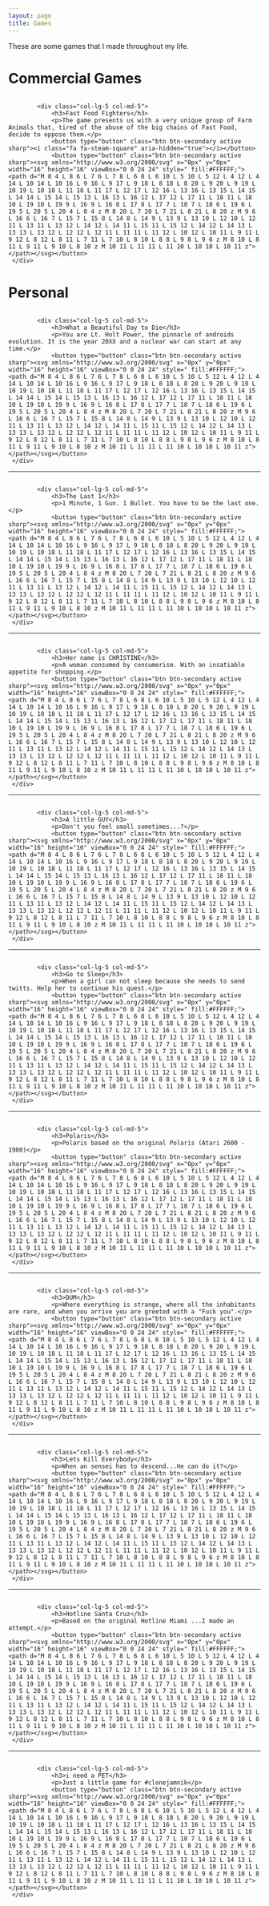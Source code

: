 ```yaml
---
layout: page
title: Games
---
```


<script src="https://cdn.mathjax.org/mathjax/latest/MathJax.js?config=TeX-AMS-MML_HTMLorMML" type="text/javascript"></script>
<link rel="stylesheet" href="https://toborochi.github.io/css/list.css">
<link href="https://maxcdn.bootstrapcdn.com/font-awesome/4.1.0/css/font-awesome.min.css" rel="stylesheet">

These are some games that I made throughout my life.

# Commercial Games

<link rel="stylesheet" href="https://stackpath.bootstrapcdn.com/bootstrap/4.4.1/css/bootstrap.min.css" integrity="sha384-Vkoo8x4CGsO3+Hhxv8T/Q5PaXtkKtu6ug5TOeNV6gBiFeWPGFN9MuhOf23Q9Ifjh" crossorigin="anonymous">

<div class="row">
	<div class="col-lg-7 col-md-7">
                <a href="#">
                    <img class="img-responsive" src="https://i.imgur.com/KNIBSl7.png" alt="">
                </a>
    </div>

            <div class="col-lg-5 col-md-5">
                <h3>Fast Food Fighters</h3>
                <p>The game presents us with a very unique group of Farm Animals that, tired of the abuse of the big chains of Fast Food, decide to oppose them.</p>
				<button type="button" class="btn btn-secondary active sharp"><i class="fa fa-steam-square" aria-hidden="true"></i></button>
				<button type="button" class="btn btn-secondary active sharp"><svg xmlns="http://www.w3.org/2000/svg" x="0px" y="0px" width="16" height="16" viewBox="0 0 24 24" style=" fill:#FFFFFF;">    <path d="M 8 4 L 8 6 L 7 6 L 7 8 L 6 8 L 6 10 L 5 10 L 5 12 L 4 12 L 4 14 L 10 14 L 10 16 L 9 16 L 9 17 L 9 18 L 8 18 L 8 20 L 9 20 L 9 19 L 10 19 L 10 18 L 11 18 L 11 17 L 12 17 L 12 16 L 13 16 L 13 15 L 14 15 L 14 14 L 15 14 L 15 13 L 16 13 L 16 12 L 17 12 L 17 11 L 18 11 L 18 10 L 19 10 L 19 9 L 16 9 L 16 8 L 17 8 L 17 7 L 18 7 L 18 6 L 19 6 L 19 5 L 20 5 L 20 4 L 8 4 z M 8 20 L 7 20 L 7 21 L 8 21 L 8 20 z M 9 6 L 16 6 L 16 7 L 15 7 L 15 8 L 14 8 L 14 9 L 13 9 L 13 10 L 12 10 L 12 11 L 13 11 L 13 12 L 14 12 L 14 11 L 15 11 L 15 12 L 14 12 L 14 13 L 13 13 L 13 12 L 12 12 L 12 11 L 11 11 L 11 12 L 10 12 L 10 11 L 9 11 L 9 12 L 8 12 L 8 11 L 7 11 L 7 10 L 8 10 L 8 8 L 9 8 L 9 6 z M 8 10 L 8 11 L 9 11 L 9 10 L 8 10 z M 10 11 L 11 11 L 11 10 L 10 10 L 10 11 z"></path></svg></button>
	 </div>
</div>

# Personal



<div class="row">
	<div class="col-lg-7 col-md-7">
                <a href="#">
                    <img class="img-responsive" src="https://i.imgur.com/tPZhyuW.png" alt="">
                </a>
    </div>

            <div class="col-lg-5 col-md-5">
                <h3>What a Beautiful Day to Die</h3>
                <p>You are Lt. Holt Power, the pinnacle of androids evolution. It is the year 20XX and a nuclear war can start at any time.</p>
				<button type="button" class="btn btn-secondary active sharp"><svg xmlns="http://www.w3.org/2000/svg" x="0px" y="0px" width="16" height="16" viewBox="0 0 24 24" style=" fill:#FFFFFF;">    <path d="M 8 4 L 8 6 L 7 6 L 7 8 L 6 8 L 6 10 L 5 10 L 5 12 L 4 12 L 4 14 L 10 14 L 10 16 L 9 16 L 9 17 L 9 18 L 8 18 L 8 20 L 9 20 L 9 19 L 10 19 L 10 18 L 11 18 L 11 17 L 12 17 L 12 16 L 13 16 L 13 15 L 14 15 L 14 14 L 15 14 L 15 13 L 16 13 L 16 12 L 17 12 L 17 11 L 18 11 L 18 10 L 19 10 L 19 9 L 16 9 L 16 8 L 17 8 L 17 7 L 18 7 L 18 6 L 19 6 L 19 5 L 20 5 L 20 4 L 8 4 z M 8 20 L 7 20 L 7 21 L 8 21 L 8 20 z M 9 6 L 16 6 L 16 7 L 15 7 L 15 8 L 14 8 L 14 9 L 13 9 L 13 10 L 12 10 L 12 11 L 13 11 L 13 12 L 14 12 L 14 11 L 15 11 L 15 12 L 14 12 L 14 13 L 13 13 L 13 12 L 12 12 L 12 11 L 11 11 L 11 12 L 10 12 L 10 11 L 9 11 L 9 12 L 8 12 L 8 11 L 7 11 L 7 10 L 8 10 L 8 8 L 9 8 L 9 6 z M 8 10 L 8 11 L 9 11 L 9 10 L 8 10 z M 10 11 L 11 11 L 11 10 L 10 10 L 10 11 z"></path></svg></button>
	 </div>
</div>

<hr>

<div class="row">
	<div class="col-lg-7 col-md-7">
                <a href="#">
                    <img class="img-responsive" src="https://i.imgur.com/CFNRMSx.png" alt="">
                </a>
    </div>

            <div class="col-lg-5 col-md-5">
                <h3>The Last 1</h3>
                <p>1 Minute, 1 Gun. 1 Bullet. You have to be the last one.</p>
                <button type="button" class="btn btn-secondary active sharp"><svg xmlns="http://www.w3.org/2000/svg" x="0px" y="0px" width="16" height="16" viewBox="0 0 24 24" style=" fill:#FFFFFF;">    <path d="M 8 4 L 8 6 L 7 6 L 7 8 L 6 8 L 6 10 L 5 10 L 5 12 L 4 12 L 4 14 L 10 14 L 10 16 L 9 16 L 9 17 L 9 18 L 8 18 L 8 20 L 9 20 L 9 19 L 10 19 L 10 18 L 11 18 L 11 17 L 12 17 L 12 16 L 13 16 L 13 15 L 14 15 L 14 14 L 15 14 L 15 13 L 16 13 L 16 12 L 17 12 L 17 11 L 18 11 L 18 10 L 19 10 L 19 9 L 16 9 L 16 8 L 17 8 L 17 7 L 18 7 L 18 6 L 19 6 L 19 5 L 20 5 L 20 4 L 8 4 z M 8 20 L 7 20 L 7 21 L 8 21 L 8 20 z M 9 6 L 16 6 L 16 7 L 15 7 L 15 8 L 14 8 L 14 9 L 13 9 L 13 10 L 12 10 L 12 11 L 13 11 L 13 12 L 14 12 L 14 11 L 15 11 L 15 12 L 14 12 L 14 13 L 13 13 L 13 12 L 12 12 L 12 11 L 11 11 L 11 12 L 10 12 L 10 11 L 9 11 L 9 12 L 8 12 L 8 11 L 7 11 L 7 10 L 8 10 L 8 8 L 9 8 L 9 6 z M 8 10 L 8 11 L 9 11 L 9 10 L 8 10 z M 10 11 L 11 11 L 11 10 L 10 10 L 10 11 z"></path></svg></button>
     </div>
</div>

<hr>

<div class="row">
	<div class="col-lg-7 col-md-7">
                <a href="#">
                    <img class="img-responsive" src="https://i.imgur.com/bicZGm6.png" alt="">
                </a>
    </div>

            <div class="col-lg-5 col-md-5">
                <h3>Her name is CHRISTINE</h3>
                <p>A woman consumed by consumerism. With an insatiable appetite for shopping.</p>
                <button type="button" class="btn btn-secondary active sharp"><svg xmlns="http://www.w3.org/2000/svg" x="0px" y="0px" width="16" height="16" viewBox="0 0 24 24" style=" fill:#FFFFFF;">    <path d="M 8 4 L 8 6 L 7 6 L 7 8 L 6 8 L 6 10 L 5 10 L 5 12 L 4 12 L 4 14 L 10 14 L 10 16 L 9 16 L 9 17 L 9 18 L 8 18 L 8 20 L 9 20 L 9 19 L 10 19 L 10 18 L 11 18 L 11 17 L 12 17 L 12 16 L 13 16 L 13 15 L 14 15 L 14 14 L 15 14 L 15 13 L 16 13 L 16 12 L 17 12 L 17 11 L 18 11 L 18 10 L 19 10 L 19 9 L 16 9 L 16 8 L 17 8 L 17 7 L 18 7 L 18 6 L 19 6 L 19 5 L 20 5 L 20 4 L 8 4 z M 8 20 L 7 20 L 7 21 L 8 21 L 8 20 z M 9 6 L 16 6 L 16 7 L 15 7 L 15 8 L 14 8 L 14 9 L 13 9 L 13 10 L 12 10 L 12 11 L 13 11 L 13 12 L 14 12 L 14 11 L 15 11 L 15 12 L 14 12 L 14 13 L 13 13 L 13 12 L 12 12 L 12 11 L 11 11 L 11 12 L 10 12 L 10 11 L 9 11 L 9 12 L 8 12 L 8 11 L 7 11 L 7 10 L 8 10 L 8 8 L 9 8 L 9 6 z M 8 10 L 8 11 L 9 11 L 9 10 L 8 10 z M 10 11 L 11 11 L 11 10 L 10 10 L 10 11 z"></path></svg></button>
     </div>
</div>

<hr>

<div class="row">
	<div class="col-lg-7 col-md-7">
                <a href="#">
                    <img class="img-responsive" src="https://i.imgur.com/L3Wnt08.png" alt="">
                </a>
    </div>

            <div class="col-lg-5 col-md-5">
                <h3>A little GUY</h3>
                <p>Don't you feel small sometimes...?</p>
                <button type="button" class="btn btn-secondary active sharp"><svg xmlns="http://www.w3.org/2000/svg" x="0px" y="0px" width="16" height="16" viewBox="0 0 24 24" style=" fill:#FFFFFF;">    <path d="M 8 4 L 8 6 L 7 6 L 7 8 L 6 8 L 6 10 L 5 10 L 5 12 L 4 12 L 4 14 L 10 14 L 10 16 L 9 16 L 9 17 L 9 18 L 8 18 L 8 20 L 9 20 L 9 19 L 10 19 L 10 18 L 11 18 L 11 17 L 12 17 L 12 16 L 13 16 L 13 15 L 14 15 L 14 14 L 15 14 L 15 13 L 16 13 L 16 12 L 17 12 L 17 11 L 18 11 L 18 10 L 19 10 L 19 9 L 16 9 L 16 8 L 17 8 L 17 7 L 18 7 L 18 6 L 19 6 L 19 5 L 20 5 L 20 4 L 8 4 z M 8 20 L 7 20 L 7 21 L 8 21 L 8 20 z M 9 6 L 16 6 L 16 7 L 15 7 L 15 8 L 14 8 L 14 9 L 13 9 L 13 10 L 12 10 L 12 11 L 13 11 L 13 12 L 14 12 L 14 11 L 15 11 L 15 12 L 14 12 L 14 13 L 13 13 L 13 12 L 12 12 L 12 11 L 11 11 L 11 12 L 10 12 L 10 11 L 9 11 L 9 12 L 8 12 L 8 11 L 7 11 L 7 10 L 8 10 L 8 8 L 9 8 L 9 6 z M 8 10 L 8 11 L 9 11 L 9 10 L 8 10 z M 10 11 L 11 11 L 11 10 L 10 10 L 10 11 z"></path></svg></button>
     </div>
</div>

<hr>

<div class="row">
	<div class="col-lg-7 col-md-7">
                <a href="#">
                    <img class="img-responsive" src="https://i.imgur.com/3OpFXcL.png" alt="">
                </a>
    </div>

            <div class="col-lg-5 col-md-5">
                <h3>Go to Sleep</h3>
                <p>When a girl can not sleep because she needs to send twitts. Help her to continue his quest.</p>
                <button type="button" class="btn btn-secondary active sharp"><svg xmlns="http://www.w3.org/2000/svg" x="0px" y="0px" width="16" height="16" viewBox="0 0 24 24" style=" fill:#FFFFFF;">    <path d="M 8 4 L 8 6 L 7 6 L 7 8 L 6 8 L 6 10 L 5 10 L 5 12 L 4 12 L 4 14 L 10 14 L 10 16 L 9 16 L 9 17 L 9 18 L 8 18 L 8 20 L 9 20 L 9 19 L 10 19 L 10 18 L 11 18 L 11 17 L 12 17 L 12 16 L 13 16 L 13 15 L 14 15 L 14 14 L 15 14 L 15 13 L 16 13 L 16 12 L 17 12 L 17 11 L 18 11 L 18 10 L 19 10 L 19 9 L 16 9 L 16 8 L 17 8 L 17 7 L 18 7 L 18 6 L 19 6 L 19 5 L 20 5 L 20 4 L 8 4 z M 8 20 L 7 20 L 7 21 L 8 21 L 8 20 z M 9 6 L 16 6 L 16 7 L 15 7 L 15 8 L 14 8 L 14 9 L 13 9 L 13 10 L 12 10 L 12 11 L 13 11 L 13 12 L 14 12 L 14 11 L 15 11 L 15 12 L 14 12 L 14 13 L 13 13 L 13 12 L 12 12 L 12 11 L 11 11 L 11 12 L 10 12 L 10 11 L 9 11 L 9 12 L 8 12 L 8 11 L 7 11 L 7 10 L 8 10 L 8 8 L 9 8 L 9 6 z M 8 10 L 8 11 L 9 11 L 9 10 L 8 10 z M 10 11 L 11 11 L 11 10 L 10 10 L 10 11 z"></path></svg></button>
     </div>
</div>

<hr>

<div class="row">
	<div class="col-lg-7 col-md-7">
                <a href="#">
                    <img class="img-responsive" src="https://i.imgur.com/bCjkXjj.png" alt="">
                </a>
    </div>

            <div class="col-lg-5 col-md-5">
                <h3>Polaris</h3>
                <p>Polaris based on the original Polaris (Atari 2600 - 1980)</p>
                <button type="button" class="btn btn-secondary active sharp"><svg xmlns="http://www.w3.org/2000/svg" x="0px" y="0px" width="16" height="16" viewBox="0 0 24 24" style=" fill:#FFFFFF;">    <path d="M 8 4 L 8 6 L 7 6 L 7 8 L 6 8 L 6 10 L 5 10 L 5 12 L 4 12 L 4 14 L 10 14 L 10 16 L 9 16 L 9 17 L 9 18 L 8 18 L 8 20 L 9 20 L 9 19 L 10 19 L 10 18 L 11 18 L 11 17 L 12 17 L 12 16 L 13 16 L 13 15 L 14 15 L 14 14 L 15 14 L 15 13 L 16 13 L 16 12 L 17 12 L 17 11 L 18 11 L 18 10 L 19 10 L 19 9 L 16 9 L 16 8 L 17 8 L 17 7 L 18 7 L 18 6 L 19 6 L 19 5 L 20 5 L 20 4 L 8 4 z M 8 20 L 7 20 L 7 21 L 8 21 L 8 20 z M 9 6 L 16 6 L 16 7 L 15 7 L 15 8 L 14 8 L 14 9 L 13 9 L 13 10 L 12 10 L 12 11 L 13 11 L 13 12 L 14 12 L 14 11 L 15 11 L 15 12 L 14 12 L 14 13 L 13 13 L 13 12 L 12 12 L 12 11 L 11 11 L 11 12 L 10 12 L 10 11 L 9 11 L 9 12 L 8 12 L 8 11 L 7 11 L 7 10 L 8 10 L 8 8 L 9 8 L 9 6 z M 8 10 L 8 11 L 9 11 L 9 10 L 8 10 z M 10 11 L 11 11 L 11 10 L 10 10 L 10 11 z"></path></svg></button>
     </div>
</div>


<hr>

<div class="row">
	<div class="col-lg-7 col-md-7">
                <a href="#">
                    <img class="img-responsive" src="https://i.imgur.com/jFIJIdZ.png" alt="">
                </a>
    </div>

            <div class="col-lg-5 col-md-5">
                <h3>DUM</h3>
                <p>Where everything is strange, where all the inhabitants are rare, and when you arrive you are greeted with a "Fuck you".</p>
                <button type="button" class="btn btn-secondary active sharp"><svg xmlns="http://www.w3.org/2000/svg" x="0px" y="0px" width="16" height="16" viewBox="0 0 24 24" style=" fill:#FFFFFF;">    <path d="M 8 4 L 8 6 L 7 6 L 7 8 L 6 8 L 6 10 L 5 10 L 5 12 L 4 12 L 4 14 L 10 14 L 10 16 L 9 16 L 9 17 L 9 18 L 8 18 L 8 20 L 9 20 L 9 19 L 10 19 L 10 18 L 11 18 L 11 17 L 12 17 L 12 16 L 13 16 L 13 15 L 14 15 L 14 14 L 15 14 L 15 13 L 16 13 L 16 12 L 17 12 L 17 11 L 18 11 L 18 10 L 19 10 L 19 9 L 16 9 L 16 8 L 17 8 L 17 7 L 18 7 L 18 6 L 19 6 L 19 5 L 20 5 L 20 4 L 8 4 z M 8 20 L 7 20 L 7 21 L 8 21 L 8 20 z M 9 6 L 16 6 L 16 7 L 15 7 L 15 8 L 14 8 L 14 9 L 13 9 L 13 10 L 12 10 L 12 11 L 13 11 L 13 12 L 14 12 L 14 11 L 15 11 L 15 12 L 14 12 L 14 13 L 13 13 L 13 12 L 12 12 L 12 11 L 11 11 L 11 12 L 10 12 L 10 11 L 9 11 L 9 12 L 8 12 L 8 11 L 7 11 L 7 10 L 8 10 L 8 8 L 9 8 L 9 6 z M 8 10 L 8 11 L 9 11 L 9 10 L 8 10 z M 10 11 L 11 11 L 11 10 L 10 10 L 10 11 z"></path></svg></button>
     </div>
</div>

<hr>

<div class="row">
	<div class="col-lg-7 col-md-7">
                <a href="#">
                    <img class="img-responsive" src="https://i.imgur.com/0jI72IQ.png" alt="">
                </a>
    </div>

            <div class="col-lg-5 col-md-5">
                <h3>Lets Kill Everybody</h3>
                <p>When an sensei has to descend...He can do it?</p>
                <button type="button" class="btn btn-secondary active sharp"><svg xmlns="http://www.w3.org/2000/svg" x="0px" y="0px" width="16" height="16" viewBox="0 0 24 24" style=" fill:#FFFFFF;">    <path d="M 8 4 L 8 6 L 7 6 L 7 8 L 6 8 L 6 10 L 5 10 L 5 12 L 4 12 L 4 14 L 10 14 L 10 16 L 9 16 L 9 17 L 9 18 L 8 18 L 8 20 L 9 20 L 9 19 L 10 19 L 10 18 L 11 18 L 11 17 L 12 17 L 12 16 L 13 16 L 13 15 L 14 15 L 14 14 L 15 14 L 15 13 L 16 13 L 16 12 L 17 12 L 17 11 L 18 11 L 18 10 L 19 10 L 19 9 L 16 9 L 16 8 L 17 8 L 17 7 L 18 7 L 18 6 L 19 6 L 19 5 L 20 5 L 20 4 L 8 4 z M 8 20 L 7 20 L 7 21 L 8 21 L 8 20 z M 9 6 L 16 6 L 16 7 L 15 7 L 15 8 L 14 8 L 14 9 L 13 9 L 13 10 L 12 10 L 12 11 L 13 11 L 13 12 L 14 12 L 14 11 L 15 11 L 15 12 L 14 12 L 14 13 L 13 13 L 13 12 L 12 12 L 12 11 L 11 11 L 11 12 L 10 12 L 10 11 L 9 11 L 9 12 L 8 12 L 8 11 L 7 11 L 7 10 L 8 10 L 8 8 L 9 8 L 9 6 z M 8 10 L 8 11 L 9 11 L 9 10 L 8 10 z M 10 11 L 11 11 L 11 10 L 10 10 L 10 11 z"></path></svg></button>
     </div>
</div>

<hr>

<div class="row">
	<div class="col-lg-7 col-md-7">
                <a href="#">
                    <img class="img-responsive" src="https://i.imgur.com/4mo3kOq.png" alt="">
                </a>
    </div>

            <div class="col-lg-5 col-md-5">
                <h3>Hotline Santa Cruz</h3>
                <p>Based on the original Hotline Miami ...I made an attempt.</p>
                <button type="button" class="btn btn-secondary active sharp"><svg xmlns="http://www.w3.org/2000/svg" x="0px" y="0px" width="16" height="16" viewBox="0 0 24 24" style=" fill:#FFFFFF;">    <path d="M 8 4 L 8 6 L 7 6 L 7 8 L 6 8 L 6 10 L 5 10 L 5 12 L 4 12 L 4 14 L 10 14 L 10 16 L 9 16 L 9 17 L 9 18 L 8 18 L 8 20 L 9 20 L 9 19 L 10 19 L 10 18 L 11 18 L 11 17 L 12 17 L 12 16 L 13 16 L 13 15 L 14 15 L 14 14 L 15 14 L 15 13 L 16 13 L 16 12 L 17 12 L 17 11 L 18 11 L 18 10 L 19 10 L 19 9 L 16 9 L 16 8 L 17 8 L 17 7 L 18 7 L 18 6 L 19 6 L 19 5 L 20 5 L 20 4 L 8 4 z M 8 20 L 7 20 L 7 21 L 8 21 L 8 20 z M 9 6 L 16 6 L 16 7 L 15 7 L 15 8 L 14 8 L 14 9 L 13 9 L 13 10 L 12 10 L 12 11 L 13 11 L 13 12 L 14 12 L 14 11 L 15 11 L 15 12 L 14 12 L 14 13 L 13 13 L 13 12 L 12 12 L 12 11 L 11 11 L 11 12 L 10 12 L 10 11 L 9 11 L 9 12 L 8 12 L 8 11 L 7 11 L 7 10 L 8 10 L 8 8 L 9 8 L 9 6 z M 8 10 L 8 11 L 9 11 L 9 10 L 8 10 z M 10 11 L 11 11 L 11 10 L 10 10 L 10 11 z"></path></svg></button>
     </div>
</div>


<hr>

<div class="row">
	<div class="col-lg-7 col-md-7">
                <a href="#">
                    <img class="img-responsive" src="https://i.imgur.com/UKeDMxY.png" alt="">
                </a>
    </div>

            <div class="col-lg-5 col-md-5">
                <h3>i need a PET</h3>
                <p>Just a little game for #clonejamnik</p>
                <button type="button" class="btn btn-secondary active sharp"><svg xmlns="http://www.w3.org/2000/svg" x="0px" y="0px" width="16" height="16" viewBox="0 0 24 24" style=" fill:#FFFFFF;">    <path d="M 8 4 L 8 6 L 7 6 L 7 8 L 6 8 L 6 10 L 5 10 L 5 12 L 4 12 L 4 14 L 10 14 L 10 16 L 9 16 L 9 17 L 9 18 L 8 18 L 8 20 L 9 20 L 9 19 L 10 19 L 10 18 L 11 18 L 11 17 L 12 17 L 12 16 L 13 16 L 13 15 L 14 15 L 14 14 L 15 14 L 15 13 L 16 13 L 16 12 L 17 12 L 17 11 L 18 11 L 18 10 L 19 10 L 19 9 L 16 9 L 16 8 L 17 8 L 17 7 L 18 7 L 18 6 L 19 6 L 19 5 L 20 5 L 20 4 L 8 4 z M 8 20 L 7 20 L 7 21 L 8 21 L 8 20 z M 9 6 L 16 6 L 16 7 L 15 7 L 15 8 L 14 8 L 14 9 L 13 9 L 13 10 L 12 10 L 12 11 L 13 11 L 13 12 L 14 12 L 14 11 L 15 11 L 15 12 L 14 12 L 14 13 L 13 13 L 13 12 L 12 12 L 12 11 L 11 11 L 11 12 L 10 12 L 10 11 L 9 11 L 9 12 L 8 12 L 8 11 L 7 11 L 7 10 L 8 10 L 8 8 L 9 8 L 9 6 z M 8 10 L 8 11 L 9 11 L 9 10 L 8 10 z M 10 11 L 11 11 L 11 10 L 10 10 L 10 11 z"></path></svg></button>
     </div>
</div>



